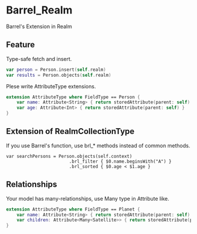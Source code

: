 Barrel_Realm
=================

Barrel's Extension in Realm

## Feature
Type-safe fetch and insert.
```swift
var person = Person.insert(self.realm)
var results = Person.objects(self.realm)
```

Plese write AttributeType extensions.
```swift
extension AttributeType where FieldType == Person {
    var name: Attribute<String> { return storedAttribute(parent: self) }
    var age: Attribute<Int> { return storedAttribute(parent: self) }
}
```

## Extension of RealmCollectionType

If you use Barrel's function, use brl_* methods instead of common methods.
```swfit
var searchPersons = Person.objects(self.context)
                        .brl_filter { $0.name.beginsWith("A") }
                        .brl_sorted { $0.age < $1.age }
```

## Relationships
Your model has many-relationships, use Many type in Attribute like.
```swift
extension AttributeType where FieldType == Planet {
    var name: Attribute<String> { return storedAttribute(parent: self) }
    var children: Attribute<Many<Satellite>> { return storedAttribute(parent: self) }
}
